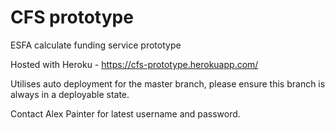 # CFS prototype
 
ESFA calculate funding service prototype

Hosted with Heroku - https://cfs-prototype.herokuapp.com/

Utilises auto deployment for the master branch, please ensure this branch is always in a deployable state.

Contact Alex Painter for latest username and password.
